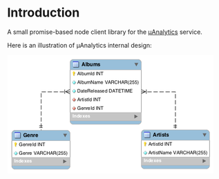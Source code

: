 # Introduction

A small promise-based node client library for the [µAnalytics](https://github.com/GitbookIO/micro-analytics) service.

Here is an illustration of µAnalytics internal design:

![Internal design](./schema.png)
